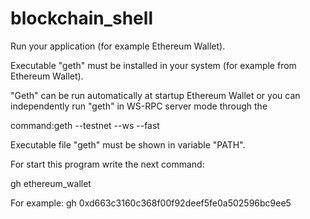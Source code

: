 # blockchain_shell

Run your application (for example Ethereum Wallet).

Executable "geth" must be installed in your system (for example from Ethereum Wallet). 

"Geth" can be run automatically at startup Ethereum Wallet or you can independently run "geth" in WS-RPC server mode through the 

command:geth --testnet --ws --fast

Executable file "geth" must be shown in variable "PATH".

For start this program write the next command:

gh ethereum_wallet

For example: gh 0xd663c3160c368f00f92deef5fe0a502596bc9ee5

